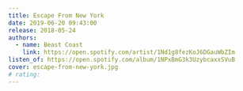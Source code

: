 ```yaml
---
title: Escape From New York
date: 2019-06-20 09:43:00
release: 2018-05-24
authors:
  - name: Beast Coast
    link: https://open.spotify.com/artist/1Nd1g8fezKoJ6DGauWbZIm
listen_of: https://open.spotify.com/album/1NPxBmG3k3UzybcaxxSVuB
cover: escape-from-new-york.jpg
# rating:
---
```

